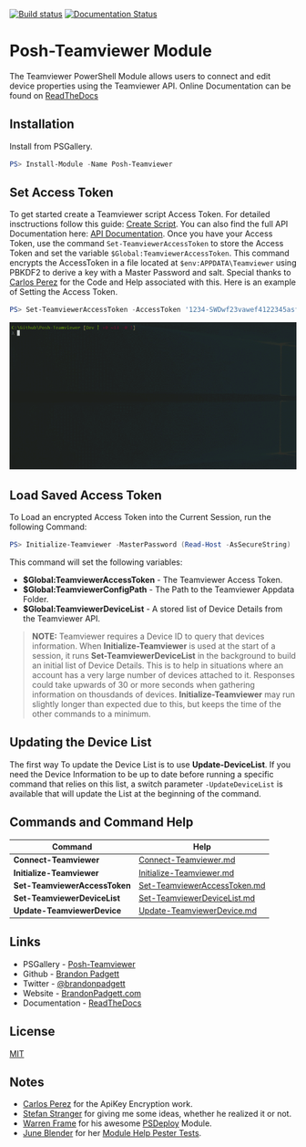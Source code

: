 [![Build status](https://ci.appveyor.com/api/projects/status/d5kxul1k3uctqt5j/branch/master?svg=true)](https://ci.appveyor.com/project/gerane/posh-teamviewer/branch/master)
[![Documentation Status](https://readthedocs.org/projects/posh-teamviewer/badge/?version=latest)](http://posh-teamviewer.readthedocs.io/en/latest/?badge=latest)

# Posh-Teamviewer Module

The Teamviewer PowerShell Module allows users to connect and edit device properties using the Teamviewer API. Online Documentation can be found on [ReadTheDocs](https://readthedocs.org/projects/posh-teamviewer/)

## Installation

Install from PSGallery.

```powershell
PS> Install-Module -Name Posh-Teamviewer
```

## Set Access Token

To get started create a Teamviewer script Access Token. For detailed insctructions follow this guide: [Create Script](https://integrate.teamviewer.com/en/develop/api/get-started/#createScript). You can also find the full API Documentation here: [API Documentation](https://integrate.teamviewer.com/en/develop/api/documentation/). Once you have your Access Token, use the command `Set-TeamviewerAccessToken` to store the Access Token and set the variable `$Global:TeamviewerAccessToken`. This command encrypts the AccessToken in a file located at `$env:APPDATA\Teamviewer` using PBKDF2 to derive a key with a Master Password and salt. Special thanks to [Carlos Perez](https://github.com/darkoperator) for the Code and Help associated with this. Here is an example of Setting the Access Token.

```powershell
PS> Set-TeamviewerAccessToken -AccessToken '1234-SWDwf23vawef4122345asfg'
```

![Set Access Token](docs/Images/SetAccessToken.gif)

## Load Saved Access Token

To Load an encrypted Access Token into the Current Session, run the following Command:

```powershell
PS> Initialize-Teamviewer -MasterPassword (Read-Host -AsSecureString)
```

This command will set the following variables:

* **$Global:TeamviewerAccessToken** - The Teamviewer Access Token.
* **$Global:TeamviewerConfigPath** - The Path to the Teamviewer Appdata Folder.
* **$Global:TeamviewerDeviceList** - A stored list of Device Details from the Teamviewer API.

> **NOTE:** Teamviewer requires a Device ID to query that devices information. When **Initialize-Teamviewer** is used at the start of a session, it runs **Set-TeamviewerDeviceList** in the background to build an initial list of Device Details. This is to help in situations where an account has a very large number of devices attached to it. Responses could take upwards of 30 or more seconds when gathering information on thousdands of devices. **Initialize-Teamviewer** may run slightly longer than expected due to this, but keeps the time of the other commands to a minimum.

## Updating the Device List

The first way To update the Device List is to use **Update-DeviceList**. If you need the Device Information to be up to date before running a specific command that relies on this list, a switch parameter `-UpdateDeviceList` is available that will update the List at the beginning of the command.

## Commands and Command Help

| Command                       | Help                                                                            |
|-------------------------------|---------------------------------------------------------------------------------|
| **Connect-Teamviewer**        | [Connect-Teamviewer.md](docs/Commands/Connect-Teamviewer.md)                    |
| **Initialize-Teamviewer**     | [Initialize-Teamviewer.md](docs/Commands/Initialize-Teamviewer.md)              |
| **Set-TeamviewerAccessToken** | [Set-TeamviewerAccessToken.md](docs/Commands/Set-TeamviewerAccessToken.md)      |
| **Set-TeamviewerDeviceList**  | [Set-TeamviewerDeviceList.md](docs/Commands/Set-TeamviewerDeviceList.md)        |
| **Update-TeamviewerDevice**   | [Update-TeamviewerDevice.md](docs/Commands/Update-TeamviewerDevice.md)          |


## Links

- PSGallery - [Posh-Teamviewer](https://www.powershellgallery.com/packages/posh-teamviewer/)
- Github - [Brandon Padgett](https://github.com/gerane)
- Twitter - [@brandonpadgett](https://twitter.com/BrandonPadgett)
- Website - [BrandonPadgett.com](http://brandonpadgett.com)
- Documentation - [ReadTheDocs](https://readthedocs.org/projects/posh-teamviewer/)


## License

[MIT](LICENSE)


## Notes

* [Carlos Perez](https://twitter.com/Carlos_Perez) for the ApiKey Encryption work.
* [Stefan Stranger](https://twitter.com/sstranger) for giving me some ideas, whether he realized it or not.
* [Warren Frame](https://twitter.com/psCookieMonster) for his awesome [PSDeploy](https://github.com/RamblingCookieMonster/PSDeploy) Module.
* [June Blender](https://twitter.com/juneb_get_help) for her [Module Help Pester Tests](https://github.com/juneb/PowerShellHelpDeepDive).
